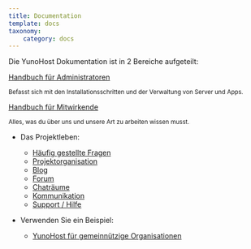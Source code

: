 ```yaml
---
title: Documentation
template: docs
taxonomy:
    category: docs
---
```


<p class="lead">
Die YunoHost Dokumentation ist in 2 Bereiche aufgeteilt:
</p>

<div class="row text-center">

<div class="col col-md-4 col-md-offset-1">
<a class="btn btn-primary btn-lg" href="/admindoc"><span class="glyphicon glyphicon-lock"></span> Handbuch für Administratoren</a>
<p><small class="text-muted">Befasst sich mit den Installationsschritten und der Verwaltung von Server und Apps.</small></p>
</div>

<div class="col col-md-4 col-md-offset-1">
<a class="btn btn-danger btn-lg" href="/contributordoc"><span class="glyphicon glyphicon-heart"></span> Handbuch für Mitwirkende</a>
<p><small class="text-muted">Alles, was du über uns und unsere Art zu arbeiten wissen musst.</small></p>
</div>

</div>

* Das Projektleben:
   * [Häufig gestellte Fragen](/faq)
   * [Projektorganisation](/project_organization)
   * [Blog](https://forum.yunohost.org/c/announcement)
   * [Forum](https://forum.yunohost.org)
   * [Chaträume](/chat_rooms)
   * [Kommunikation](/communication)
   * [Support / Hilfe](/help)

* Verwenden Sie ein Beispiel:
   * [YunoHost für gemeinnützige Organisationen](/use_case_non-profit_organisations)
